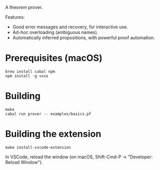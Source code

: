 A theorem prover.

Features:
* Good error messages and recovery, for interactive use.
* Ad-hoc overloading (ambiguous names).
* Automatically inferred propositions, with powerful proof automation.

# Prerequisites (macOS)

```
brew install cabal npm
npm install -g vsce
```

# Building

```
make
cabal run prover -- examples/basics.pf
```

# Building the extension

```
make install-vscode-extension
```

In VSCode, reload the window (on macOS, Shift-Cmd-P -> "Developer: Reload Window").
